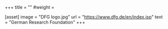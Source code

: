 +++
title = ""
#weight =

[asset]
  image = "DFG logo.jpg"
  url = "https://www.dfg.de/en/index.jsp"
  text = "German Research Foundation"
+++
